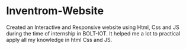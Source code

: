 # Inventrom-Website
Created an Interactive and Responsive website using Html, Css and JS during the time of internship in BOLT-IOT. It helped me a lot to practical apply all my knowledge in html Css and JS.
